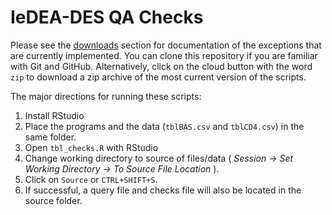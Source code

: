 # IeDEA-DES QA Checks

Please see the [downloads](https://github.com/IeDEA/qa-checks-r/downloads) section for documentation of the exceptions that are currently implemented. You can clone this repository if you are familiar with Git and GitHub. Alternatively, click on the cloud button with the word `zip` to download a zip archive of the most current version of the scripts.

The major directions for running these scripts:

1. Install RStudio
2. Place the programs and the data (`tblBAS.csv` and `tblCD4.csv`) in the same folder.  
3. Open `tbl_checks.R` with RStudio
4. Change working directory to source of files/data ( _Session -> Set Working Directory -> To Source File Location_ ).
5. Click on `Source` or `CTRL+SHIFT+S`.
6. If successful, a query file and checks file will also be located in the source folder.
